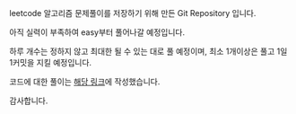 leetcode 알고리즘 문제풀이를 저장하기 위해 만든 Git Repository 입니다.

아직 실력이 부족하여 easy부터 풀어나갈 예정입니다.

하루 개수는 정하지 않고 최대한 될 수 있는 대로 풀 예정이며, 최소 1개이상은 풀고 1일 1커밋을 지킬 예정입니다.

코드에 대한 풀이는 [해당 링크](https://velog.io/@kyleee/series/leetcode)에 작성했습니다.

감사합니다.